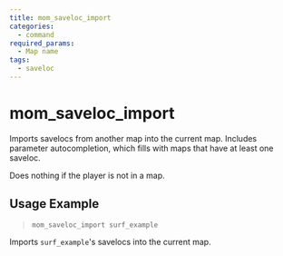 ```yaml
---
title: mom_saveloc_import
categories:
  - command
required_params:
  - Map name
tags:
  - saveloc
---
```


# mom_saveloc_import

Imports savelocs from another map into the current map.
Includes parameter autocompletion, which fills with maps that have at least one saveloc.

Does nothing if the player is not in a map.

## Usage Example

> `mom_saveloc_import surf_example`

Imports `surf_example`'s savelocs into the current map.
